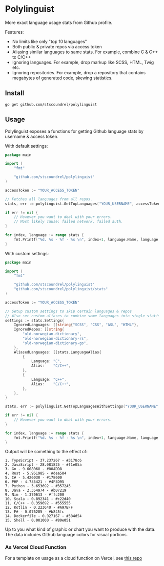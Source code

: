 # Polylinguist

More exact language usage stats from Github profile.

Features:
- No limits like only "top 10 languages"
- Both public & private repos via access token
- Aliasing similar languages to same stats. For example, combine C & C++ to C/C++
- Ignoring languages. For example, drop markup like SCSS, HTML, Twig etc.
- Ignoring repositories. For example, drop a repository that contains megabytes of generated code, skewing statistics.

## Install

`go get github.com/stscoundrel/polylinguist`


## Usage

Polylinguist exposes a functions for getting Github language stats by username & access token.

With default settings:

```go
package main

import (
    "fmt"

	"github.com/stscoundrel/polylinguist"
)

accessToken := "YOUR_ACCESS_TOKEN"

// Fetches all languages from all repos.
stats, err := polylinguist.GetTopLanguages("YOUR_USERNAME", accessToken)

if err != nil {
    // However you want to deal with your errors.
    // Most likely cause: failed network, failed auth.
}

for index, language := range stats {
    fmt.Printf("%d. %s - %f - %s \n", index+1, language.Name, language.Percentage, language.Color)
}
```

With custom settings:

```go
package main

import (
    "fmt"

	"github.com/stscoundrel/polylinguist"
	"github.com/stscoundrel/polylinguist/stats"
)

accessToken := "YOUR_ACCESS_TOKEN"

// Setup custom settings to skip certain languages & repos
// Also set custom aliases to combine some languages into single statistic.
settings := stats.Settings{
    IgnoredLanguages: []string{"SCSS", "CSS", "ASL", "HTML"},
    IgnoredRepos: []string{
        "old-norwegian-dictionary",
        "old-norwegian-dictionary-rs",
        "old-norwegian-dictionary-go",
    },
    AliasedLanguages: []stats.LanguageAlias{
        {
            Language: "C",
            Alias:    "C/C++",
        },
        {
            Language: "C++",
            Alias:    "C/C++",
        },
    },
}

stats, err := polylinguist.GetTopLanguagesWithSettings("YOUR_USERNAME", accessToken, settings)

if err != nil {
    // However you want to deal with your errors.
}

for index, language := range stats {
    fmt.Printf("%d. %s - %f - %s \n", index+1, language.Name, language.Percentage, language.Color)
}
```

Output will be something to the effect of:

```
1. TypeScript - 37.237267 - #3178c6 
2. JavaScript - 28.081825 - #f1e05a 
3. Go - 9.608068 - #00ADD8 
4. Rust - 5.951985 - #dea584 
5. C# - 5.426030 - #178600 
6. PHP - 4.735421 - #4F5D95 
7. Python - 3.653692 - #3572A5 
8. Java - 2.354974 - #b07219 
9. Nim - 1.370613 - #ffc200 
10. Scala - 0.892341 - #c22d40 
11. C/C++ - 0.359692 - #555555 
12. Kotlin - 0.223640 - #A97BFF 
13. F# - 0.076285 - #b845fc 
14. Dockerfile - 0.027167 - #384d54 
15. Shell - 0.001000 - #89e051
```

Up to you what kind of graphic or chart you want to produce with the data. The data includes Github language colors for visual portions.

### As Vercel Cloud Function

For a template on usage as a cloud function on Vercel, see [this repo](https://github.com/stscoundrel/polylinguist-vercel)
